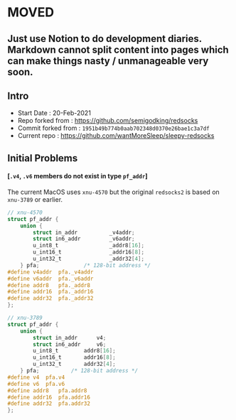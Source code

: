 # MOVED
Just use Notion to do development diaries. Markdown cannot split content into
pages which can make things nasty / unmanageable very soon.
---
## Intro
- Start Date : 20-Feb-2021
- Repo forked from : https://github.com/semigodking/redsocks 
- Commit forked from : `1951b49b774b0aab702348d0370e26bae1c3a7df`
- Current repo : https://github.com/wantMoreSleep/sleepy-redsocks

## Initial Problems
#### [`.v4`, `.v6` members do not exist in type `pf_addr`]
The current MacOS uses `xnu-4570` but the original `redsocks2` is based on
`xnu-3789` or earlier.
```c
// xnu-4570
struct pf_addr {
    union {
        struct in_addr          _v4addr;
        struct in6_addr         _v6addr;
        u_int8_t                _addr8[16];
        u_int16_t               _addr16[8];
        u_int32_t               _addr32[4];
    } pfa;              /* 128-bit address */
#define v4addr  pfa._v4addr
#define v6addr  pfa._v6addr
#define addr8   pfa._addr8
#define addr16  pfa._addr16
#define addr32  pfa._addr32
};
```
```c
// xnu-3789
struct pf_addr {
    union {
        struct in_addr		v4;
        struct in6_addr		v6;
        u_int8_t		addr8[16];
        u_int16_t		addr16[8];
        u_int32_t		addr32[4];
    } pfa;		    /* 128-bit address */
#define v4	pfa.v4
#define v6	pfa.v6
#define addr8	pfa.addr8
#define addr16	pfa.addr16
#define addr32	pfa.addr32
};
```
